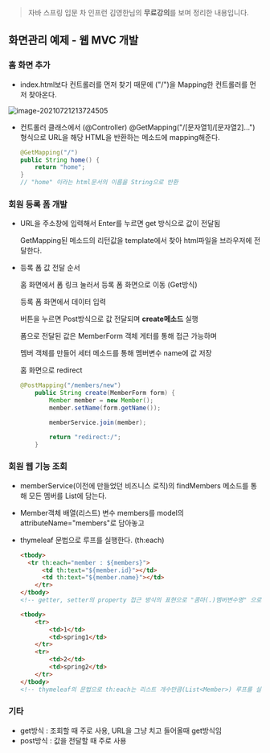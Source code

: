 > 자바 스프링 입문 차 인프런 김영한님의 **무료강의**를 보며 정리한 내용입니다.



## 화면관리 예제 - 웹 MVC 개발



### 홈 화면 추가

- index.html보다 컨트롤러를 먼저 찾기 때문에 ("/")을 Mapping한 컨트롤러를 먼저 찾아온다.

![image-20210721213724505](C:\Users\gioan\AppData\Roaming\Typora\typora-user-images\image-20210721213724505.png)

- 컨트롤러 클래스에서 (@Controller) @GetMapping("/[문자열1]/[문자열2]...") 형식으로 URL을 해당 HTML을 반환하는 메소드에 mapping해준다.

  ```java
  @GetMapping("/")
  public String home() {
      return "home";
  }
  // "home" 이라는 html문서의 이름을 String으로 반환
  ```

  

### 회원 등록 폼 개발

- URL을 주소창에 입력해서 Enter를 누르면 get 방식으로 값이 전달됨

  GetMapping된 메소드의 리턴값을 template에서 찾아 html파일을 브라우저에 전달한다.

  

- 등록 폼 값 전달 순서

  홈 화면에서 폼 링크 눌러서 등록 폼 화면으로 이동 (Get방식)

  등록 폼 화면에서 데이터 입력

  버튼을 누르면 Post방식으로 값 전달되며 **create메소드** 실행

  폼으로 전달된 값은 MemberForm 객체 게터를 통해 접근 가능하며

  멤버 객체를 만들어 세터 메소드를 통해 멤버변수 name에 값 저장

  홈 화면으로 redirect

  ```java
  @PostMapping("/members/new")
      public String create(MemberForm form) {
          Member member = new Member();
          member.setName(form.getName());
  
          memberService.join(member);
  
          return "redirect:/";
      }
  ```



### 회원 웹 기능 조회

- memberService(이전에 만들었던 비즈니스 로직)의 findMembers 메소드를 통해 모든 멤버를 List에 담는다.

- Member객체 배열(리스트) 변수 members를 model의 attributeName="members"로 담아놓고

- thymeleaf 문법으로 루프를 실행한다. (th:each)

  ```html
  <tbody>
  	<tr th:each="member : ${members}">
  	    <td th:text="${member.id}"></td>
  	    <td th:text="${member.name}"></td>
      </tr>
  </tbody>
  <!-- getter, setter의 property 접근 방식의 표현으로 "콤마(.)멤버변수명" 으로 멤버변수명을 바로 사용할 수 있다 -->
  ```

  ```html
  <tbody>
      <tr>
          <td>1</td>
          <td>spring1</td>
      </tr>
      <tr>
          <td>2</td>
          <td>spring2</td>
      </tr>
  </tbody>
  <!-- thymeleaf의 문법으로 th:each는 리스트 개수만큼(List<Member>) 루프를 실행한다. -->
  ```

  



### 기타

- get방식 : 조회할 때 주로 사용, URL을 그냥 치고 들어올때 get방식임
- post방식 : 값을 전달할 때 주로 사용

